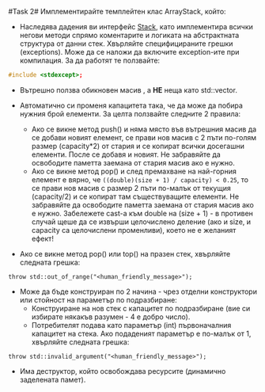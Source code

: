 #Task 2#
Имплементирайте темплейтен клас ArrayStack, който:

 - Наследява дадения ви интерфейс [Stack](https://github.com/DChaushev/OOP_computer_labs_14-15/tree/master/Homework02/Stack.hpp), като имплементира всички негови методи спрямо коментарите и логиката на абстрактната структура от данни стек.  Хвърляйте специфицираните грешки (exceptions).  Може да се наложи да включите exception-ите при компилация. За да работят те ползвайте:
 
```cpp
#include <stdexcept>;
```
 - Вътрешно ползва обикновен масив , a **НЕ** неща като std::vector.
 
 - Автоматично си променя капацитета така, че да може да побира нужния брой елементи.  За целта ползвайте следните 2 правила:
     - Ако се викне метод push() и няма място във вътрешния масив да се добави новият елемент, сe прави нов масив с 2 пъти по-голям размер (capacity*2) от стария и сe копират всички досегашни елементи. После сe добавя и новият. Не забравяйте да освободите паметта заемана от стария масив ако е нужно.
     - Ако се викне метод pop() и след премахване на най-горния елемент е вярно, че `((double)(size + 1) / capacity) < 0.25`, то се прави нов масив с размер 2 пъти по-малък от текущия (capacity/2) и се копират там съществуващите елементи. Не забравяйте да освободите паметта заемана от стария масив ако е нужно. Забележете cast-a към double на (size + 1) - в противен случай щеше да се извърши целочислено деление (ако и size, и capacity са целочислени променливи), което не е желаният ефект!

 - Ако се викне метод pop() или top() на празен стек, хвърляйте следната грешка:
```{cpp}
throw std::out_of_range("<human_friendly_message>");
```

 - Може да бъде конструиран по 2 начина - чрез отделни конструктори или стойност на параметър по подразбиране:
     - Конструиране на нов стек с капацитет по подразбиране (вие си избирате някакъв разумен - 4 е добро число).
     - Потребителят подава като параметър (int) първоначалния капацитет на стека. Ако подаденият параметър е по-малък от 1, хвърляйте следната грешка:
```{cpp}
throw std::invalid_argument("<human_friendly_message>");
``` 
 - Има деструктор, който освобождава ресурсите (динамично заделeната памет).
